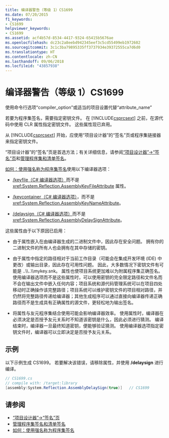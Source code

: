 ```yaml
---
title: 编译器警告（等级 1）CS1699
ms.date: 07/20/2015
f1_keywords:
- CS1699
helpviewer_keywords:
- CS1699
ms.assetid: acf4b57d-8534-4417-9324-65415b5676ae
ms.openlocfilehash: dc23c2a8eebd942345eef3c5cd55499eb1972602
ms.sourcegitcommit: 3c1c3ba79895335ff3737934e39372555ca7d6d0
ms.translationtype: HT
ms.contentlocale: zh-CN
ms.lasthandoff: 09/06/2018
ms.locfileid: "43857938"
---
```

# <a name="compiler-warning-level-1-cs1699"></a>编译器警告（等级 1）CS1699
使用命令行选项“compiler_option”或适当的项目设置代替“attribute_name”  
  
 若要为程序集签名，需要指定密钥文件。 在 [!INCLUDE[csprcsext](~/includes/csprcsext-md.md)] 之前，在源代码中使用 CLR 属性指定密钥文件。 这些属性现已弃用。  
  
 从 [!INCLUDE[csprcsext](~/includes/csprcsext-md.md)] 开始，应使用“项目设计器”的“签名”页或程序集链接器来指定密钥文件。  
  
 “项目设计器”的“签名”页是首选方法；有关详细信息，请参阅[“项目设计器”->“签名”页](/visualstudio/ide/reference/signing-page-project-designer)和[管理程序集和清单签名](/visualstudio/ide/managing-assembly-and-manifest-signing)。  
  
 [如何：使用强名称为程序集签名](../../../framework/app-domains/how-to-sign-an-assembly-with-a-strong-name.md)使用以下编译器选项：  
  
-   [/keyfile（C# 编译器选项）](../../../csharp/language-reference/compiler-options/keyfile-compiler-option.md)而不是 <xref:System.Reflection.AssemblyKeyFileAttribute> 属性。  
  
-   [/keycontainer（C# 编译器选项）](../../../csharp/language-reference/compiler-options/keycontainer-compiler-option.md)，而不是 <xref:System.Reflection.AssemblyKeyNameAttribute>。  
  
-   [/delaysign（C# 编译器选项）](../../../csharp/language-reference/compiler-options/delaysign-compiler-option.md)而不是 <xref:System.Reflection.AssemblyDelaySignAttribute>。  
  
 这些属性由于以下原因已启用：  
  
-   由于属性嵌入在由编译器生成的二进制文件中，因此存在安全问题。 拥有你的二进制文件的所有人也会拥有在其中存储的密钥。  
  
-   由于属性中指定的路径相对于当前工作目录（可能会在集成开发环境 (IDE) 中更改）或输出目录，因此存在可用性问题。 因此，大多数情况下密钥文件有可能是 ..\\\\..\\\mykey.snk。 属性也使项目系统更加难以为附属程序集正确签名。 使用编译器选项而不是这些属性时，可以使用密钥的完全限定路径和文件名而不会在输出文件中嵌入任何内容；项目系统和源代码管理系统可以在项目四处移动时正确操作该完整路径；项目系统可以维护密钥文件的项目相对路径，并仍然将完整路径传递给编译器；其他生成程序可以通过直接向编译器传递正确路径而不是生成具有正确属性的源文件，更轻松地为输出签名。  
  
-   将属性与友元程序集结合使用可能会影响编译器效率。 使用属性时，编译器在必须决定是否授予友元关系时不知道该密钥是什么，因此必须进行猜测。 编译结束时，编译器一旦最终知道密钥，便能够验证猜测。 使用编译器选项指定密钥文件时，编译器可以立即决定是否授予友元关系。  
  
## <a name="example"></a>示例  
 以下示例生成 CS1699。 若要解决该错误，请移除属性，并使用 **/delaysign** 进行编译。  
  
```csharp  
// CS1699.cs  
// compile with: /target:library  
[assembly:System.Reflection.AssemblyDelaySign(true)]   // CS1699  
```  
  
## <a name="see-also"></a>请参阅  

- [“项目设计器”->“签名”页](/visualstudio/ide/reference/signing-page-project-designer)  
- [管理程序集签名和清单签名](/visualstudio/ide/managing-assembly-and-manifest-signing)  
- [如何：使用强名称为程序集签名](../../../framework/app-domains/how-to-sign-an-assembly-with-a-strong-name.md)
